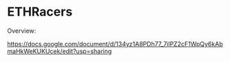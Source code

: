 # ETHRacers

Overview:

https://docs.google.com/document/d/134yz1A8PDh77_7ilPZ2cF1WpQy6kAbmaHkWeKUKUcek/edit?usp=sharing
